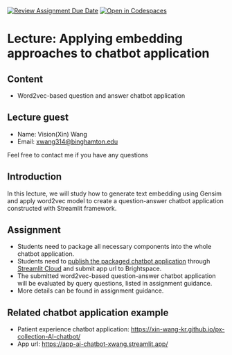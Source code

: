 [![Review Assignment Due Date](https://classroom.github.com/assets/deadline-readme-button-24ddc0f5d75046c5622901739e7c5dd533143b0c8e959d652212380cedb1ea36.svg)](https://classroom.github.com/a/fjvWtu8t)
[![Open in Codespaces](https://classroom.github.com/assets/launch-codespace-7f7980b617ed060a017424585567c406b6ee15c891e84e1186181d67ecf80aa0.svg)](https://classroom.github.com/open-in-codespaces?assignment_repo_id=14060640)
# Lecture: Applying embedding approaches to chatbot application
## Content
- Word2vec-based question and answer chatbot application

## Lecture guest
- Name: Vision(Xin) Wang 
- Email: xwang314@binghamton.edu

Feel free to contact me if you have any questions

## Introduction
In this lecture, we will study how to generate text embedding using Gensim and apply word2vec model to create a question-answer chatbot application constructed with Streamlit framework. 

## Assignment
* Students need to package all necessary components into the whole chatbot application.
* Students need to [publish the packaged chatbot application](https://docs.streamlit.io/streamlit-community-cloud/deploy-your-app) through [Streamlit Cloud](https://streamlit.io/cloud) and submit app url to Brightspace.
* The submitted word2vec-based question-answer chatbot application will be evaluated by query questions, listed in assignment guidance.
* More details can be found in assignment guidance.

## Related chatbot application example
- Patient experience chatbot application: https://xin-wang-kr.github.io/px-collection-AI-chatbot/ 
- App url: https://app-ai-chatbot-xwang.streamlit.app/ 

